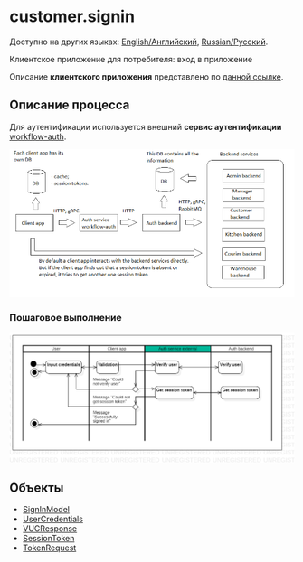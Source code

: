 # customer.signin

Доступно на других языках: [English/Английский](signin.md), [Russian/Русский](signin.ru.md). 

Клиентское приложение для потребителя: вход в приложение 

Описание **клиентского приложения** представлено по [данной ссылке](../../frontend/customerclient.ru.md).

## Описание процесса

Для аутентификации используется внешний **сервис аутентификации** [workflow-auth](https://github.com/alexeysp11/workflow-auth).

![authentication](../../img/authentication.png)

### Пошаговое выполнение 

![flowchart-signin](https://github.com/alexeysp11/workflow-auth/raw/main/docs/img/flowchart-signin.png)

## Объекты

- [SignInModel](https://github.com/alexeysp11/workflow-auth/blob/main/docs/models/NetworkParameters/SignInModel.md)
- [UserCredentials](https://github.com/alexeysp11/workflow-auth/blob/main/docs/models/NetworkParameters/UserCredentials.md)
- [VUCResponse](https://github.com/alexeysp11/workflow-auth/blob/main/docs/models/NetworkParameters/VUCResponse.md)
- [SessionToken](https://github.com/alexeysp11/workflow-auth/blob/main/docs/models/NetworkParameters/SessionToken.md)
- [TokenRequest](https://github.com/alexeysp11/workflow-auth/blob/main/docs/models/NetworkParameters/TokenRequest.md)
